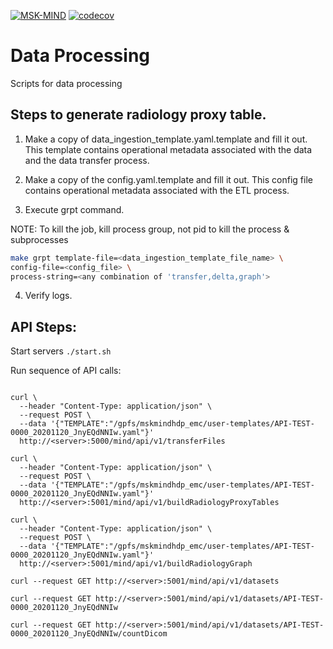 [![MSK-MIND](https://circleci.com/gh/msk-mind/data-processing.svg?style=shield)](https://circleci.com/gh/msk-mind/data-processing) [![codecov](https://codecov.io/gh/msk-mind/data-processing/branch/master/graph/badge.svg)](https://codecov.io/gh/msk-mind/data-processing)

# Data Processing
Scripts for data processing


## Steps to generate radiology proxy table.
1. Make a copy of data_ingestion_template.yaml.template and fill it out. This template contains operational metadata associated with the data and the data transfer process. 

2. Make a copy of the config.yaml.template and fill it out. This config file contains operational metadata associated with the ETL process.

3. Execute grpt command. 

NOTE: To kill the job, kill process group, not pid to kill the process & subprocesses

```bash
make grpt template-file=<data_ingestion_template_file_name> \
config-file=<config_file> \
process-string=<any combination of 'transfer,delta,graph'>
```   

4. Verify logs.


## API Steps:

Start servers `./start.sh`

Run sequence of API calls:

```

curl \
  --header "Content-Type: application/json" \
  --request POST \
  --data '{"TEMPLATE":"/gpfs/mskmindhdp_emc/user-templates/API-TEST-0000_20201120_JnyEQdNNIw.yaml"}' 
  http://<server>:5000/mind/api/v1/transferFiles

curl \
  --header "Content-Type: application/json" \
  --request POST \
  --data '{"TEMPLATE":"/gpfs/mskmindhdp_emc/user-templates/API-TEST-0000_20201120_JnyEQdNNIw.yaml"}' 
  http://<server>:5001/mind/api/v1/buildRadiologyProxyTables

curl \
  --header "Content-Type: application/json" \
  --request POST \
  --data '{"TEMPLATE":"/gpfs/mskmindhdp_emc/user-templates/API-TEST-0000_20201120_JnyEQdNNIw.yaml"}' 
  http://<server>:5001/mind/api/v1/buildRadiologyGraph

curl --request GET http://<server>:5001/mind/api/v1/datasets

curl --request GET http://<server>:5001/mind/api/v1/datasets/API-TEST-0000_20201120_JnyEQdNNIw

curl --request GET http://<server>:5001/mind/api/v1/datasets/API-TEST-0000_20201120_JnyEQdNNIw/countDicom
```
